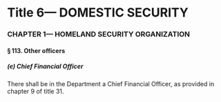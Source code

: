 
# Title 6— DOMESTIC SECURITY
### CHAPTER 1— HOMELAND SECURITY ORGANIZATION
#### § 113. Other officers
##### (e) Chief Financial Officer

There shall be in the Department a Chief Financial Officer, as provided in chapter 9 of title 31.
